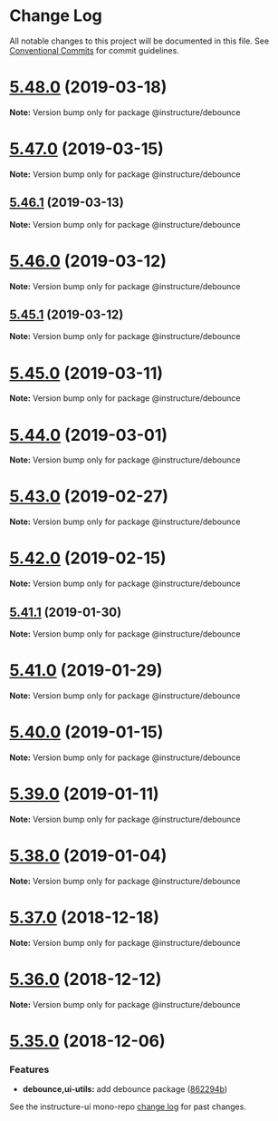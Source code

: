 # Change Log

All notable changes to this project will be documented in this file.
See [Conventional Commits](https://conventionalcommits.org) for commit guidelines.

# [5.48.0](https://github.com/instructure/instructure-ui/compare/v5.47.0...v5.48.0) (2019-03-18)

**Note:** Version bump only for package @instructure/debounce





# [5.47.0](https://github.com/instructure/instructure-ui/compare/v5.46.1...v5.47.0) (2019-03-15)

**Note:** Version bump only for package @instructure/debounce





## [5.46.1](https://github.com/instructure/instructure-ui/compare/v5.46.0...v5.46.1) (2019-03-13)

**Note:** Version bump only for package @instructure/debounce





# [5.46.0](https://github.com/instructure/instructure-ui/compare/v5.45.1...v5.46.0) (2019-03-12)

**Note:** Version bump only for package @instructure/debounce





## [5.45.1](https://github.com/instructure/instructure-ui/compare/v5.45.0...v5.45.1) (2019-03-12)

**Note:** Version bump only for package @instructure/debounce





# [5.45.0](https://github.com/instructure/instructure-ui/compare/v5.44.0...v5.45.0) (2019-03-11)

**Note:** Version bump only for package @instructure/debounce





# [5.44.0](https://github.com/instructure/instructure-ui/compare/v5.43.0...v5.44.0) (2019-03-01)

**Note:** Version bump only for package @instructure/debounce





# [5.43.0](https://github.com/instructure/instructure-ui/compare/v5.42.0...v5.43.0) (2019-02-27)

**Note:** Version bump only for package @instructure/debounce





<a name="5.42.0"></a>
# [5.42.0](https://github.com/instructure/instructure-ui/compare/v5.41.1...v5.42.0) (2019-02-15)

**Note:** Version bump only for package @instructure/debounce





<a name="5.41.1"></a>
## [5.41.1](https://github.com/instructure/instructure-ui/compare/v5.41.0...v5.41.1) (2019-01-30)

**Note:** Version bump only for package @instructure/debounce





<a name="5.41.0"></a>
# [5.41.0](https://github.com/instructure/instructure-ui/compare/v5.40.0...v5.41.0) (2019-01-29)

**Note:** Version bump only for package @instructure/debounce





<a name="5.40.0"></a>
# [5.40.0](https://github.com/instructure/instructure-ui/compare/v5.39.0...v5.40.0) (2019-01-15)

**Note:** Version bump only for package @instructure/debounce





<a name="5.39.0"></a>
# [5.39.0](https://github.com/instructure/instructure-ui/compare/v5.38.0...v5.39.0) (2019-01-11)

**Note:** Version bump only for package @instructure/debounce





<a name="5.38.0"></a>
# [5.38.0](https://github.com/instructure/instructure-ui/compare/v5.37.0...v5.38.0) (2019-01-04)

**Note:** Version bump only for package @instructure/debounce





<a name="5.37.0"></a>
# [5.37.0](https://github.com/instructure/instructure-ui/compare/v5.36.0...v5.37.0) (2018-12-18)

**Note:** Version bump only for package @instructure/debounce





<a name="5.36.0"></a>
# [5.36.0](https://github.com/instructure/instructure-ui/compare/v5.35.0...v5.36.0) (2018-12-12)

**Note:** Version bump only for package @instructure/debounce





<a name="5.35.0"></a>
# [5.35.0](https://github.com/instructure/instructure-ui/compare/v5.34.0...v5.35.0) (2018-12-06)


### Features

* **debounce,ui-utils:** add debounce package ([862294b](https://github.com/instructure/instructure-ui/commit/862294b))





See the instructure-ui mono-repo [change log](#CHANGELOG) for past changes.
